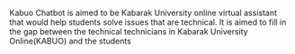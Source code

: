 Kabuo Chatbot is aimed to be Kabarak University online virtual assistant that would help students solve issues that are technical.
It is aimed to fill in the gap between the technical technicians in Kabarak University Online(KABUO) and the students
